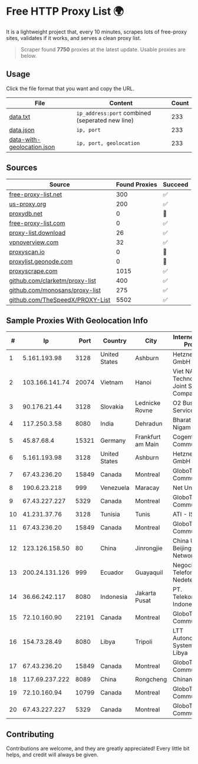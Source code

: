 
# Free HTTP Proxy List 🌍

It is a lightweight project that, every 10 minutes, scrapes lots of free-proxy sites, validates if it works, and serves a clean proxy list.


> Scraper found **7750** proxies at the latest update. Usable proxies are below.

## Usage

Click the file format that you want and copy the URL.


|File|Content|Count|
|----|-------|-----|
|[data.txt](https://raw.githubusercontent.com/themiralay/Proxy-List-World/master/data.txt)|`ip_address:port` combined (seperated new line)|233|
|[data.json](https://raw.githubusercontent.com/themiralay/Proxy-List-World/master/data.json)|`ip, port`|233|
|[data-with-geolocation.json](https://raw.githubusercontent.com/themiralay/Proxy-List-World/master/data-with-geolocation.json)|`ip, port, geolocation`|233|

## Sources

|Source|Found Proxies|Succeed|
|------|-------------|-------|
|[free-proxy-list.net](https://free-proxy-list.net)|300|✅|
|[us-proxy.org](https://www.us-proxy.org)|200|✅|
|[proxydb.net](http://proxydb.net)|0|🚫|
|[free-proxy-list.com](https://free-proxy-list.com/?page=&port=&type%5B%5D=http&type%5B%5D=https&up_time=0&search=Search)|0|✅|
|[proxy-list.download](https://www.proxy-list.download/HTTP)|26|✅|
|[vpnoverview.com](https://vpnoverview.com/privacy/anonymous-browsing/free-proxy-servers)|32|✅|
|[proxyscan.io](https://www.proxyscan.io)|0|🚫|
|[proxylist.geonode.com](https://proxylist.geonode.com/api/proxy-list?limit=300&page=1&sort_by=lastChecked&sort_type=desc&protocols=http,https)|0|🚫|
|[proxyscrape.com](https://api.proxyscrape.com/v2/?request=displayproxies&protocol=http&timeout=10000&country=all&ssl=all&anonymity=all)|1015|✅|
|[github.com/clarketm/proxy-list](https://raw.githubusercontent.com/clarketm/proxy-list/master/proxy-list-raw.txt)|400|✅|
|[github.com/monosans/proxy-list](https://raw.githubusercontent.com/monosans/proxy-list/main/proxies/http.txt)|275|✅|
|[github.com/TheSpeedX/PROXY-List](https://raw.githubusercontent.com/TheSpeedX/PROXY-List/master/http.txt)|5502|✅|


## Sample Proxies With Geolocation Info

|#|Ip|Port|Country|City|Internet Service Provider|
|-|--|----|-------|----|-------------------------|
|1|5.161.193.98|3128|United States|Ashburn|Hetzner Online GmbH|
|2|103.166.141.74|20074|Vietnam|Hanoi|Viet NAM Cloud Technology Joint Stock Company|
|3|90.176.21.44|3128|Slovakia|Lednicke Rovne|O2 Business Services, a.s|
|4|117.250.3.58|8080|India|Dehradun|Bharat Sanchar Nigam Ltd|
|5|45.87.68.4|15321|Germany|Frankfurt am Main|Cogent Communications|
|6|5.161.193.98|3128|United States|Ashburn|Hetzner Online GmbH|
|7|67.43.236.20|15849|Canada|Montreal|GloboTech Communications|
|8|190.6.23.218|999|Venezuela|Maracay|Net Uno|
|9|67.43.227.227|5329|Canada|Montreal|GloboTech Communications|
|10|41.231.37.76|3128|Tunisia|Tunis|ATI - ISP|
|11|67.43.236.20|15849|Canada|Montreal|GloboTech Communications|
|12|123.126.158.50|80|China|Jinrongjie|China Unicom Beijing Province Network|
|13|200.24.131.126|999|Ecuador|Guayaquil|Negocios Y Telefonia Nedetel S.A|
|14|36.66.242.117|8080|Indonesia|Jakarta Pusat|PT. Telekomunikasi Indonesia|
|15|72.10.160.90|22191|Canada|Montreal|GloboTech Communications|
|16|154.73.28.49|8080|Libya|Tripoli|LTT Autonomous System, Tripoli Libya|
|17|67.43.236.20|15849|Canada|Montreal|GloboTech Communications|
|18|117.69.237.222|8089|China|Rongcheng|Chinanet|
|19|72.10.160.94|10799|Canada|Montreal|GloboTech Communications|
|20|67.43.227.227|5329|Canada|Montreal|GloboTech Communications|



## Contributing

Contributions are welcome, and they are greatly appreciated! Every
little bit helps, and credit will always be given.

